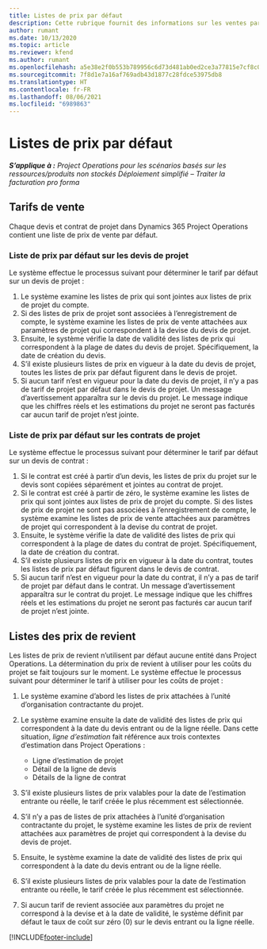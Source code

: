 ```yaml
---
title: Listes de prix par défaut
description: Cette rubrique fournit des informations sur les ventes par défaut et les listes de prix de revient dans Project Operations.
author: rumant
ms.date: 10/13/2020
ms.topic: article
ms.reviewer: kfend
ms.author: rumant
ms.openlocfilehash: a5e38e2f0b553b789956c6d73d481ab0ed2ce3a77815e7cf8c058a0b4666c558
ms.sourcegitcommit: 7f8d1e7a16af769adb43d1877c28fdce53975db8
ms.translationtype: HT
ms.contentlocale: fr-FR
ms.lasthandoff: 08/06/2021
ms.locfileid: "6989863"
---
```

# <a name="default-price-lists"></a>Listes de prix par défaut

_**S’applique à :** Project Operations pour les scénarios basés sur les ressources/produits non stockés Déploiement simplifié – Traiter la facturation pro forma_

## <a name="sales-price-lists"></a>Tarifs de vente

Chaque devis et contrat de projet dans Dynamics 365 Project Operations contient une liste de prix de vente par défaut. 

### <a name="price-list-default-on-project-quotes"></a>Liste de prix par défaut sur les devis de projet
Le système effectue le processus suivant pour déterminer le tarif par défaut sur un devis de projet :

1. Le système examine les listes de prix qui sont jointes aux listes de prix de projet du compte. 
2. Si des listes de prix de projet sont associées à l’enregistrement de compte, le système examine les listes de prix de vente attachées aux paramètres de projet qui correspondent à la devise du devis de projet.
3. Ensuite, le système vérifie la date de validité des listes de prix qui correspondent à la plage de dates du devis de projet. Spécifiquement, la date de création du devis.
4. S’il existe plusieurs listes de prix en vigueur à la date du devis de projet, toutes les listes de prix par défaut figurent dans le devis de projet.
5. Si aucun tarif n’est en vigueur pour la date du devis de projet, il n’y a pas de tarif de projet par défaut dans le devis de projet. Un message d’avertissement apparaîtra sur le devis du projet. Le message indique que les chiffres réels et les estimations du projet ne seront pas facturés car aucun tarif de projet n’est jointe.

### <a name="price-list-default-on-project-contracts"></a>Liste de prix par défaut sur les contrats de projet 
Le système effectue le processus suivant pour déterminer le tarif par défaut sur un devis de contrat :

1. Si le contrat est créé à partir d’un devis, les listes de prix du projet sur le devis sont copiées séparément et jointes au contrat de projet.
2. Si le contrat est créé à partir de zéro, le système examine les listes de prix qui sont jointes aux listes de prix de projet du compte. Si des listes de prix de projet ne sont pas associées à l’enregistrement de compte, le système examine les listes de prix de vente attachées aux paramètres de projet qui correspondent à la devise du contrat de projet.
4. Ensuite, le système vérifie la date de validité des listes de prix qui correspondent à la plage de dates du contrat de projet. Spécifiquement, la date de création du contrat.
5. S’il existe plusieurs listes de prix en vigueur à la date du contrat, toutes les listes de prix par défaut figurent dans le devis de contrat.
6. Si aucun tarif n’est en vigueur pour la date du contrat, il n’y a pas de tarif de projet par défaut dans le contrat. Un message d’avertissement apparaîtra sur le contrat du projet. Le message indique que les chiffres réels et les estimations du projet ne seront pas facturés car aucun tarif de projet n’est jointe.

## <a name="cost-price-lists"></a>Listes des prix de revient

Les listes de prix de revient n’utilisent par défaut aucune entité dans Project Operations. La détermination du prix de revient à utiliser pour les coûts du projet se fait toujours sur le moment. Le système effectue le processus suivant pour déterminer le tarif à utiliser pour les coûts de projet :

1. Le système examine d’abord les listes de prix attachées à l’unité d’organisation contractante du projet.
2. Le système examine ensuite la date de validité des listes de prix qui correspondent à la date du devis entrant ou de la ligne réelle. Dans cette situation, *ligne d’estimation* fait référence aux trois contextes d’estimation dans Project Operations :

    - Ligne d’estimation de projet
    - Détail de la ligne de devis
    - Détails de la ligne de contrat
  
3. S’il existe plusieurs listes de prix valables pour la date de l’estimation entrante ou réelle, le tarif créée le plus récemment est sélectionnée.
4. S’il n’y a pas de listes de prix attachées à l’unité d’organisation contractante du projet, le système examine les listes de prix de revient attachées aux paramètres de projet qui correspondent à la devise du devis de projet.
5. Ensuite, le système examine la date de validité des listes de prix qui correspondent à la date du devis entrant ou de la ligne réelle. 
6. S’il existe plusieurs listes de prix valables pour la date de l’estimation entrante ou réelle, le tarif créée le plus récemment est sélectionnée.
7. Si aucun tarif de revient associée aux paramètres du projet ne correspond à la devise et à la date de validité, le système définit par défaut le taux de coût sur zéro (0) sur le devis entrant ou la ligne réelle.


[!INCLUDE[footer-include](../includes/footer-banner.md)]